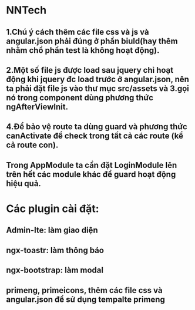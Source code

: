 # NNTech
## 1.Chú ý cách thêm các file css và js và angular.json phải đúng ở phần biuld(hay thêm nhằm chổ phần test là không hoạt động).
## 2.Một số file js được load sau jquery chỉ hoạt động khi jquery đc load trước ở angular.json, nên ta phải đặt file js vào thư mục src/assets và 3.gọi nó trong component dùng phương thức ngAfterViewInit.
## 4.Để bảo vệ route ta dùng guard và phương thức canActivate để check trong tất cả các route (kể cả route con).
## Trong AppModule ta cần đặt LoginModule lên trên hết các module khác để guard hoạt động hiệu quả.
# Các plugin cài đặt:
## Admin-lte: làm giao diện
## ngx-toastr: làm thông báo
## ngx-bootstrap: làm modal
## primeng, primeicons, thêm các file css và angular.json để sử dụng tempalte primeng